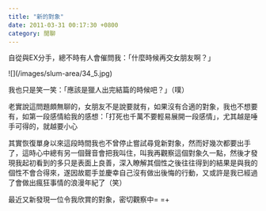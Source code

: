 ```yaml
---
title: "新的對象"
date: 2011-03-31 00:17:30 +0800
category: 閒聊
---
```

<p>自從與EX分手，總不時有人會催問我：「什麼時候再交女朋友啊？」</p><p>![](/images/slum-area/34_5.jpg)</p><p>我也只是笑一笑：「應該是獵人出完結篇的時候吧？」（噗）</p><p>老實說這問題頗無聊的，女朋友不是說要就有，如果沒有合適的對象，我也不想要有，如第一段感情給我的感想：「打死也千萬不要輕易展開一段感情」，尤其越是唾手可得的，就越要小心</p><p>其實恢復單身以來這段時間我也不曾停止嘗試尋覓新對象，然而好幾次都要出手了，這時心中總有另一個聲音會把我叫住，叫我再觀察這個對象久一點，然後才發現我起初看到的多只是表面上良善，深入瞭解其個性之後往往得到的結果是與我的個性不會合得來，遂因故罷手並慶幸自己沒有做出後悔的行動，又或許是我已經過了會做出瘋狂事情的浪漫年紀了（笑）</p><p>最近又新發現一位令我欣賞的對象，密切觀察中= =+</p>
